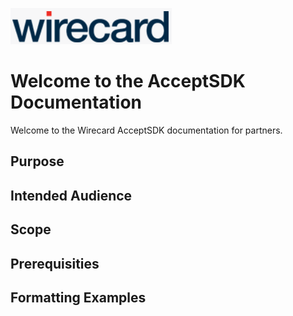 ![](assets/wirecard-white-logo.png) 

# Welcome to the AcceptSDK Documentation
Welcome to the Wirecard AcceptSDK documentation for partners.

## Purpose

## Intended Audience

## Scope

## Prerequisities

## Formatting Examples

